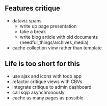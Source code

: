 ## Features critique

- dataviz spans
  - write up page presentation
  - take a break
  - write blog article with old documents (needful_things/archives_media)
- cache collection view rather than template


## Life is too short for this

- use ajax and icons with todo app
- refactor critique views with CBVs
- integrate critique to admin dashboard
- call sqip asynchronously
- cache as many pages as possible
